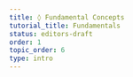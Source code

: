 ```yaml
---
title: ◊ Fundamental Concepts
tutorial_title: Fundamentals
status: editors-draft
order: 1
topic_order: 6
type: intro
---
```



